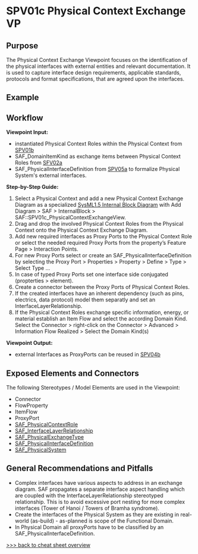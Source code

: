 # SPV01c Physical Context Exchange VP

## Purpose
The Physical Context Exchange Viewpoint focuses on the identification of the physical interfaces with external entities and relevant documentation. It is used to capture interface design requirements, applicable standards, protocols and format specifications, that are agreed upon the interfaces.

## Example

## Workflow
**Viewpoint Input:**
* instantiated Physical Context Roles within the Physical Context from [SPV01b](Physical-Context-Definition-Viewpoint.md)
* SAF_DomainItemKind as exchange items between Physical Context Roles from [SFV02a](System-Domain-Item-Kind-Viewpoint.md)
* SAF_PhysicalInterfaceDefinition from [SPV05a](Physical-Interface-Definition-Viewpoint.md) to formalize Physical System's external interfaces.

**Step-by-Step Guide:**
1.	Select a Physical Context and add a new Physical Context Exchange Diagram as a specialized [SysML1.5 Internal Block Diagram](https://sparxsystems.com/enterprise_architect_user_guide/16.1/modeling_languages/internal_block_diagram.html) with Add Diagram > SAF > InternalBlock > SAF::SPV01c_PhysicalContextExchangeView.
2.	Drag and drop the involved Physical Context Roles from the Physical Context onto the Physical Context Exchange Diagram.
3.	Add new required interfaces as Proxy Ports to the Physical Context Role or select the needed required Proxy Ports from the property’s Feature Page > Interaction Points.
4.	For new Proxy Ports select or create an SAF_PhysicalInterfaceDefinition by selecting the Proxy Port > Properties > Property > Define > Type > Select Type ...
5.	In case of typed Proxy Ports set one interface side conjugated (propterties > element).
6.	Create a connector between the Proxy Ports of Physical Context Roles.
7.	If the created interfaces have an inherent dependency (such as pins, electrics, data protocol) model them separatly and set an InterfaceLayerRelationship.
8.	If the Physical Context Roles exchange specific information, energy, or material establish an Item Flow and select the according Domain Kind. Select the Connector > right-click on the Connector > Advanced > Information Flow Realized > Select the Domain Kind(s)

**Viewpoint Output:**
* external Interfaces as ProxyPorts can be reused in [SPV04b](Physical-Internal-Exchange-Viewpoint.md)

## Exposed Elements and Connectors
The following Stereotypes / Model Elements are used in the Viewpoint:
* Connector
* FlowProperty
* ItemFlow
* ProxyPort
* [SAF_PhysicalContextRole](https://github.com/GfSE/SAF-Specification/blob/TdSE2023/stereotypes.md#SAF_PhysicalContextRole)
* [SAF_InterfaceLayerRelationship](https://github.com/GfSE/SAF-Specification/blob/TdSE2023/stereotypes.md#SAF_InterfaceLayerRelationship)
* [SAF_PhysicalExchangeType](https://github.com/GfSE/SAF-Specification/blob/TdSE2023/stereotypes.md#SAF_PhysicalExchangeType)
* [SAF_PhysicalInterfaceDefinition](https://github.com/GfSE/SAF-Specification/blob/TdSE2023/stereotypes.md#SAF_PhysicalInterfaceDefinition)
* [SAF_PhysicalSystem](https://github.com/GfSE/SAF-Specification/blob/TdSE2023/stereotypes.md#SAF_PhysicalSystem)

## General Recommendations and Pitfalls
* Complex interfaces have various aspects to address in an exchange diagram. SAF propagates a separate interface aspect handling which are coupled with the InterfaceLayerRelationship stereotyped relationship. This is to avoid excessive port nesting for more complex interfaces (Tower of Hanoi / Towers of Bramha syndrome).
* Create the interfaces of the Physical System as they are existing in real-world (as-build) - as-planned is scope of the Functional Domain.
* In Physical Domain all proxyPorts have to be classified by an SAF_PhysicalInterfaceDefinition.

[>>> back to cheat sheet overview](../CheatSheet.md)
